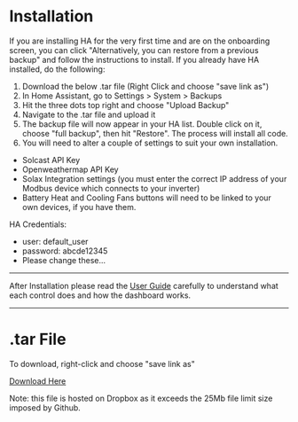 # Installation

If you are installing HA for the very first time and are on the onboarding screen, you can click "Alternatively, you can restore from a previous backup" and follow the instructions to install.  If you already have HA installed, do the following:

1. Download the below .tar file (Right Click and choose "save link as")
2. In Home Assistant, go to Settings > System > Backups
3. Hit the three dots top right and choose "Upload Backup"
4. Navigate to the .tar file and upload it
5. The backup file will now appear in your HA list. Double click on it, choose "full backup", then hit "Restore". The process will install all code.
6. You will need to alter a couple of settings to suit your own installation.
* Solcast API Key
* Openweathermap API Key
* Solax Integration settings (you must enter the correct IP address of your Modbus device which connects to your inverter)
* Battery Heat and Cooling Fans buttons will need to be linked to your own devices, if you have them.

HA Credentials:

* user: default_user
* password: abcde12345
* Please change these...

-----

After Installation please read the [User Guide](https://github.com/jevburchell/Solis-Modbus-Auto-Charging-using-Solax/blob/main/README.md#user-guide) carefully to understand what each control does and how the dashboard works.

-----

# .tar File

To download, right-click and choose "save link as"

[Download Here](https://www.dropbox.com/scl/fi/3ukvgizdqn8eqj1schhkp/Jev_Solis_Auto_charging_V3.2.tar?rlkey=zcmp6sjenppd0n0l6v9he9gk5&dl=0)

Note: this file is hosted on Dropbox as it exceeds the 25Mb file limit size imposed by Github.
